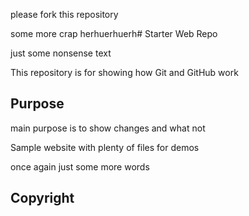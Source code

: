 please fork this repository

some more crap herhuerhuerh# Starter Web Repo

just some nonsense text 

This repository is for showing how Git and GitHub work

## Purpose

main purpose is to show changes and what not

Sample website with plenty of files for demos

once again just some more words

## Copyright
